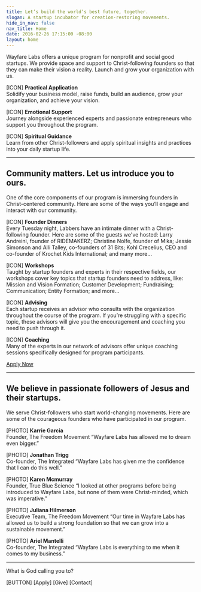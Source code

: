 ```yaml
---
title: Let’s build the world’s best future, together.
slogan: A startup incubator for creation-restoring movements.
hide_in_nav: false
nav_title: Home
date: 2016-02-26 17:15:00 -08:00
layout: home
---
```


Wayfare Labs offers a unique program for nonprofit and social good startups. We provide space and support to Christ-following founders so that they can make their vision a reality. Launch and grow your organization with us.

\[ICON\]
**Practical Application**  
Solidify your business model, raise funds, build an audience, grow your organization, and achieve your vision.

\[ICON\]
**Emotional Support**  
Journey alongside experienced experts and passionate entrepreneurs who support you throughout the program.

\[ICON\]
**Spiritual Guidance**  
Learn from other Christ-followers and apply spiritual insights and practices into your daily startup life.

----

## Community matters. Let us introduce you to ours.

One of the core components of our program is immersing founders in Christ-centered community. Here are some of the ways you’ll engage and interact with our community.

[ICON]
**Founder Dinners**  
Every Tuesday night, Labbers have an intimate dinner with a Christ-following founder. Here are some of the guests we've hosted: Larry Andreini, founder of RIDEMAKERZ; Christine Nolfe, founder of Mika; Jessie Simonson and Alli Talley, co-founders of 31 Bits; Kohl Crecelius, CEO and co-founder of Krochet Kids International; and many more…

[ICON]
**Workshops**  
Taught by startup founders and experts in their respective fields, our workshops cover key topics that startup founders need to address, like:
Mission and Vision Formation; Customer Development; Fundraising; Communication; Entity Formation; and more…

[ICON]
**Advising**  
Each startup receives an advisor who consults with the organization throughout the course of the program. If you’re struggling with a specific topic, these advisors will give you the encouragement and coaching you need to push through it.

[ICON]
**Coaching**  
Many of the experts in our network of advisors offer unique coaching sessions specifically designed for program participants.

[Apply Now](/apply)

----

## We believe in passionate followers of Jesus and their startups.

We serve Christ-followers who start world-changing movements. Here are some of the courageous founders who have participated in our program.

[PHOTO]
**Karrie Garcia**  
Founder, The Freedom Movement
“Wayfare Labs has allowed me to dream even bigger.”

[PHOTO]
**Jonathan Trigg**  
Co-founder, The Integrated
“Wayfare Labs has given me the confidence that I can do this well.”

[PHOTO]
**Karen Mcmurray**  
Founder, True Blue Science
“I looked at other programs before being introduced to Wayfare Labs, but none of them were Christ-minded, which was imperative.”

[PHOTO]
**Juliana Hilmerson**  
Executive Team, The Freedom Movement
“Our time in Wayfare Labs has allowed us to build a strong foundation so that we can grow into a sustainable movement.”

[PHOTO]
**Ariel Mantelli**  
Co-founder, The Integrated
“Wayfare Labs is everything to me when it comes to my business.”

----

What is God calling you to?

[BUTTON]
[Apply] [Give] [Contact]
